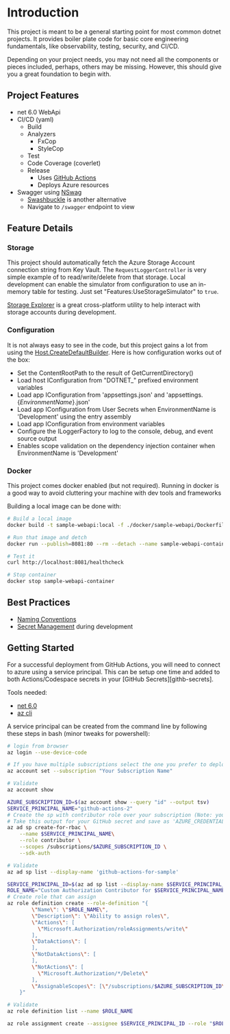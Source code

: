 # Introduction

This project is meant to be a general starting point for most common dotnet projects.  It provides boiler plate code for basic core engineering fundamentals, like observability, testing, security, and CI/CD.

Depending on your project needs, you may not need all the components or pieces included, perhaps, others may be missing.  However, this should give you a great foundation to begin with.

## Project Features

- net 6.0 WebApi
- CI/CD (yaml)
  - Build
  - Analyzers
    - FxCop
    - StyleCop
  - Test
  - Code Coverage (coverlet)
  - Release
    - Uses [GitHub Actions][github-actions]
    - Deploys Azure resources
- Swagger using [NSwag][swagger-nswag]
  - [Swashbuckle][swagger-swashbuckle] is another alternative
  - Navigate to `/swagger` endpoint to view

## Feature Details

### Storage

This project should automatically fetch the Azure Storage Account connection string from Key Vault.  The `RequestLoggerController` is very simple example of to read/write/delete from that storage.  Local development can enable the simulator from configuration to use an in-memory table for testing.  Just set "Features:UseStorageSimulator" to `true`.

[Storage Explorer][storage-explorer] is a great cross-platform utility to help interact with storage accounts during development.

### Configuration

It is not always easy to see in the code, but this project gains a lot from using the [Host.CreateDefaultBuilder][dotnet-configuration-default-builder].  Here is how configuration works out of the box:

- Set the ContentRootPath to the result of GetCurrentDirectory()
- Load host IConfiguration from "DOTNET_" prefixed environment variables
- Load app IConfiguration from 'appsettings.json' and 'appsettings.{_*EnvironmentName*_}.json'
- Load app IConfiguration from User Secrets when EnvironmentName is 'Development' using the entry assembly
- Load app IConfiguration from environment variables
- Configure the ILoggerFactory to log to the console, debug, and event source output
- Enables scope validation on the dependency injection container when EnvironmentName is 'Development'

### Docker

This project comes docker enabled (but not required).  Running in docker is a good way to avoid cluttering your machine with dev tools and frameworks

Building a local image can be done with:

```bash
# Build a local image
docker build -t sample-webapi:local -f ./docker/sample-webapi/Dockerfile .

# Run that image and detch
docker run --publish=8081:80 --rm --detach --name sample-webapi-container sample-webapi:local

# Test it
curl http://localhost:8081/healthcheck

# Stop container
docker stop sample-webapi-container
```

## Best Practices

- [Naming Conventions][naming]
- [Secret Management][developer-secret-management] during development

## Getting Started

For a successful deployment from GitHub Actions, you will need to connect to azure using a service principal.  This can be setup one time and added to both Actions/Codespace secrets in your [GitHub Secrets][githb-secrets].

Tools needed:

- [net 6.0][dotnet-install]
- [az cli][az-cli]

A service principal can be created from the command line by following these steps in bash (minor tweaks for powershell):

```bash
# login from browser
az login --use-device-code

# If you have multiple subscriptions select the one you prefer to deploy into
az account set --subscription "Your Subscription Name"

# Validate
az account show

AZURE_SUBSCRIPTION_ID=$(az account show --query "id" --output tsv)
SERVICE_PRINCIPAL_NAME="github-actions-2"
# Create the sp with contributor role over your subscription (Note: you can limit it down to a specific resource group for tighter access control)
# Take this output for your GitHub secret and save as 'AZURE_CREDENTIALS'
az ad sp create-for-rbac \
    --name $SERVICE_PRINCIPAL_NAME\
    --role contributor \
    --scopes /subscriptions/$AZURE_SUBSCRIPTION_ID \
    --sdk-auth

# Validate
az ad sp list --display-name 'github-actions-for-sample'

SERVICE_PRINCIPAL_ID=$(az ad sp list --display-name $SERVICE_PRINCIPAL_NAME --query "[0].objectId" --output tsv)
ROLE_NAME="Custom Authorization Contributor for $SERVICE_PRINCIPAL_NAME"
# Create role that can assign
az role definition create --role-definition "{
        \"Name\": \"$ROLE_NAME\",
        \"Description\": \"Ability to assign roles\",
        \"Actions\": [
          \"Microsoft.Authorization/roleAssignments/write\"
        ],
        \"DataActions\": [
        ],
        \"NotDataActions\": [
        ],
        \"NotActions\": [
          \"Microsoft.Authorization/*/Delete\"
        ],
        \"AssignableScopes\": [\"/subscriptions/$AZURE_SUBSCRIPTION_ID\"]
    }"

# Validate
az role definition list --name $ROLE_NAME

az role assignment create --assignee $SERVICE_PRINCIPAL_ID --role "$ROLE_NAME"
```

[naming]: https://docs.microsoft.com/en-us/dotnet/standard/design-guidelines/naming-guidelines
[developer-secret-management]: https://docs.microsoft.com/en-us/aspnet/core/security/app-secrets?view=aspnetcore-3.1&tabs=windows
[code-coverage]: https://docs.microsoft.com/en-us/azure/devops/pipelines/ecosystems/dotnet-core?view=azure-devops#collect-code-coverage
[dotnet-configuration]: https://docs.microsoft.com/en-us/aspnet/core/fundamentals/configuration/?view=aspnetcore-3.1
[dotnet-configuration-default-builder]: https://docs.microsoft.com/en-us/dotnet/api/microsoft.extensions.hosting.host.createdefaultbuilder?view=dotnet-plat-ext-3.1
[dotnet-install]: https://docs.microsoft.com/en-us/dotnet/core/tools/dotnet-install-script#examples

[swagger-nswag]: https://docs.microsoft.com/en-us/aspnet/core/tutorials/getting-started-with-nswag?view=aspnetcore-3.1&tabs=visual-studio
[swagger-swashbuckle]: https://docs.microsoft.com/en-us/aspnet/core/tutorials/getting-started-with-swashbuckle?view=aspnetcore-3.1&tabs=visual-studio
[storage-explorer]: https://azure.microsoft.com/en-us/features/storage-explorer/
[github-actions]: https://docs.github.com/en/actions/learn-github-actions/understanding-github-actions
[github-secrets]: https://docs.github.com/en/actions/security-guides/encrypted-secrets#creating-encrypted-secrets-for-a-repository
[az-cli]: https://docs.microsoft.com/en-us/cli/azure/install-azure-cli
